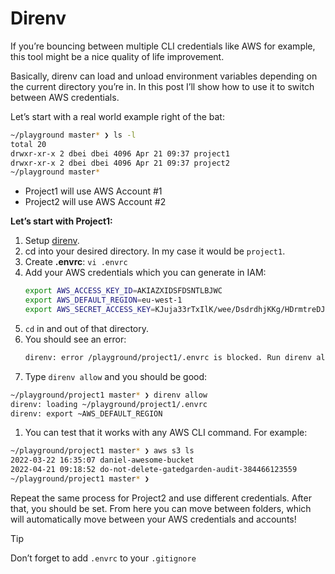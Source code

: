 # Direnv

If you’re bouncing between multiple CLI credentials like AWS for example, this tool might be a nice quality of life improvement.

Basically, direnv can load and unload environment variables depending on the current directory you’re in. In this post I’ll show how to use it to switch between AWS credentials.

Let’s start with a real world example right of the bat:
```bash
~/playground master* ❯ ls -l
total 20
drwxr-xr-x 2 dbei dbei 4096 Apr 21 09:37 project1
drwxr-xr-x 2 dbei dbei 4096 Apr 21 09:37 project2
~/playground master* 
```

* Project1 will use AWS Account #1
* Project2 will use AWS Account #2

**Let’s start with Project1:**

1. Setup [direnv](https://direnv.net/).
2. cd into your desired directory. In my case it would be `project1`.
3. Create **.envrc**: `vi .envrc`
4. Add your AWS credentials which you can generate in IAM:
   ```bash
   export AWS_ACCESS_KEY_ID=AKIAZXIDSFDSNTLBJWC
   export AWS_DEFAULT_REGION=eu-west-1
   export AWS_SECRET_ACCESS_KEY=KJuja33rTxIlK/wee/DsdrdhjKKg/HDrmtreDJ
   ```
5. `cd` in and out of that directory.
6. You should see an error: 
    ```bash
    direnv: error /playground/project1/.envrc is blocked. Run direnv allow to approve its content
    ```
7. Type `direnv allow` and you should be good:
```bash
~/playground/project1 master* ❯ direnv allow
direnv: loading ~/playground/project1/.envrc
direnv: export ~AWS_DEFAULT_REGION
```

1. You can test that it works with any AWS CLI command. For example:
```bash
~/playground/project1 master* ❯ aws s3 ls
2022-03-22 16:35:07 daniel-awesome-bucket
2022-04-21 09:18:52 do-not-delete-gatedgarden-audit-384466123559
~/playground/project1 master* ❯
```

Repeat the same process for Project2 and use different credentials. After that, you should be set. From here you can move between folders, which will automatically move between your AWS credentials and accounts!

> [!tip]
> Don’t forget to add `.envrc` to your `.gitignore`
